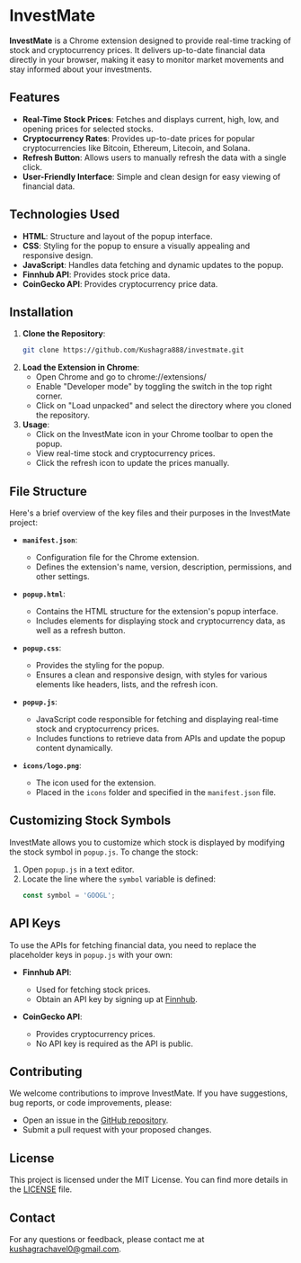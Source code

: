 # InvestMate

**InvestMate** is a Chrome extension designed to provide real-time tracking of stock and cryptocurrency prices. It delivers up-to-date financial data directly in your browser, making it easy to monitor market movements and stay informed about your investments.

## Features

- **Real-Time Stock Prices**: Fetches and displays current, high, low, and opening prices for selected stocks.
- **Cryptocurrency Rates**: Provides up-to-date prices for popular cryptocurrencies like Bitcoin, Ethereum, Litecoin, and Solana.
- **Refresh Button**: Allows users to manually refresh the data with a single click.
- **User-Friendly Interface**: Simple and clean design for easy viewing of financial data.

## Technologies Used

- **HTML**: Structure and layout of the popup interface.
- **CSS**: Styling for the popup to ensure a visually appealing and responsive design.
- **JavaScript**: Handles data fetching and dynamic updates to the popup.
- **Finnhub API**: Provides stock price data.
- **CoinGecko API**: Provides cryptocurrency price data.

## Installation

1. **Clone the Repository**:
   ```bash
   git clone https://github.com/Kushagra888/investmate.git
2. **Load the Extension in Chrome**:
   - Open Chrome and go to chrome://extensions/
   - Enable "Developer mode" by toggling the switch in the top right corner.
   - Click on "Load unpacked" and select the directory where you cloned the repository.
3. **Usage**:
   - Click on the InvestMate icon in your Chrome toolbar to open the popup.
   - View real-time stock and cryptocurrency prices.
   - Click the refresh icon to update the prices manually.



## File Structure

Here's a brief overview of the key files and their purposes in the InvestMate project:

- **`manifest.json`**: 
  - Configuration file for the Chrome extension.
  - Defines the extension's name, version, description, permissions, and other settings.
  
- **`popup.html`**: 
  - Contains the HTML structure for the extension's popup interface.
  - Includes elements for displaying stock and cryptocurrency data, as well as a refresh button.

- **`popup.css`**: 
  - Provides the styling for the popup.
  - Ensures a clean and responsive design, with styles for various elements like headers, lists, and the refresh icon.

- **`popup.js`**: 
  - JavaScript code responsible for fetching and displaying real-time stock and cryptocurrency prices.
  - Includes functions to retrieve data from APIs and update the popup content dynamically.
  
- **`icons/logo.png`**: 
  - The icon used for the extension.
  - Placed in the `icons` folder and specified in the `manifest.json` file.
 

## Customizing Stock Symbols

InvestMate allows you to customize which stock is displayed by modifying the stock symbol in `popup.js`. To change the stock:

1. Open `popup.js` in a text editor.
2. Locate the line where the `symbol` variable is defined:
   ```javascript
   const symbol = 'GOOGL';
   

## API Keys

To use the APIs for fetching financial data, you need to replace the placeholder keys in `popup.js` with your own:

- **Finnhub API**:
  - Used for fetching stock prices.
  - Obtain an API key by signing up at [Finnhub](https://finnhub.io/).

- **CoinGecko API**:
  - Provides cryptocurrency prices.
  - No API key is required as the API is public.

## Contributing

We welcome contributions to improve InvestMate. If you have suggestions, bug reports, or code improvements, please:

- Open an issue in the [GitHub repository](https://github.com/Kushagra888/investmate/issues).
- Submit a pull request with your proposed changes.

## License

This project is licensed under the MIT License. You can find more details in the [LICENSE](LICENSE) file.

## Contact

For any questions or feedback, please contact me at [kushagrachavel0@gmail.com](mailto:kushagrachavel0@gmail.com).


